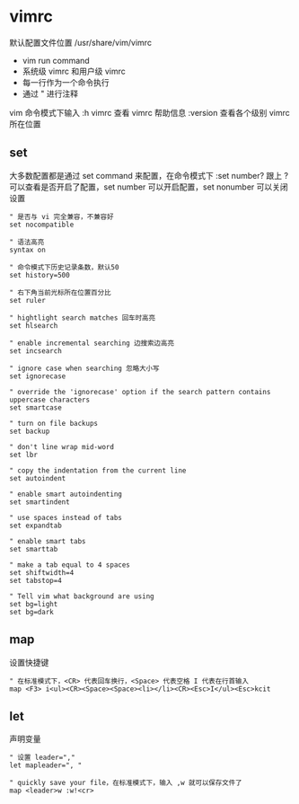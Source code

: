 # vimrc

默认配置文件位置 /usr/share/vim/vimrc

- vim run command
- 系统级 vimrc 和用户级 vimrc
- 每一行作为一个命令执行
- 通过 " 进行注释

vim 命令模式下输入 :h vimrc 查看 vimrc 帮助信息
:version 查看各个级别 vimrc 所在位置

## set

大多数配置都是通过 set command 来配置，在命令模式下 :set number? 跟上 ? 可以查看是否开启了配置，set number 可以开启配置，set nonumber 可以关闭设置

```vimrc
" 是否与 vi 完全兼容，不兼容好
set nocompatible

" 语法高亮
syntax on

" 命令模式下历史记录条数，默认50
set history=500

" 右下角当前光标所在位置百分比
set ruler

" hightlight search matches 回车时高亮
set hlsearch

" enable incremental searching 边搜索边高亮
set incsearch

" ignore case when searching 忽略大小写
set ignorecase

" override the 'ignorecase' option if the search pattern contains uppercase characters
set smartcase

" turn on file backups
set backup

" don't line wrap mid-word
set lbr

" copy the indentation from the current line
set autoindent

" enable smart autoindenting
set smartindent

" use spaces instead of tabs
set expandtab

" enable smart tabs
set smarttab

" make a tab equal to 4 spaces
set shiftwidth=4
set tabstop=4

" Tell vim what background are using
set bg=light
set bg=dark
```

## map

设置快捷键

```vimrc
" 在标准模式下，<CR> 代表回车换行，<Space> 代表空格 I 代表在行首输入
map <F3> i<ul><CR><Space><Space><li></li><CR><Esc>I</ul><Esc>kcit
```

## let

声明变量

```vimrc
" 设置 leader=","
let mapleader=", "

" quickly save your file，在标准模式下，输入 ,w 就可以保存文件了
map <leader>w :w!<cr>
```